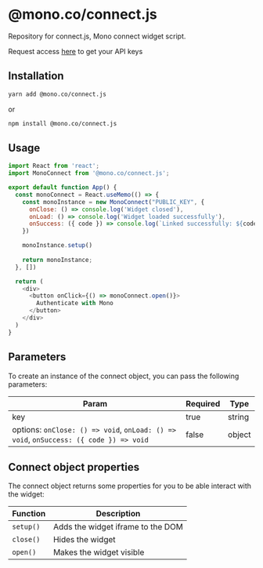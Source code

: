 # @mono.co/connect.js
Repository for connect.js, Mono connect widget script.

Request access [here](https://app.withmono.com/register) to get your API keys

## Installation

```bash
yarn add @mono.co/connect.js
```
or
```bash
npm install @mono.co/connect.js
```

## Usage
```js
import React from 'react';
import MonoConnect from '@mono.co/connect.js';

export default function App() {
  const monoConnect = React.useMemo(() => {
    const monoInstance = new MonoConnect("PUBLIC_KEY", {
      onClose: () => console.log('Widget closed'),
      onLoad: () => console.log('Widget loaded successfully'),
      onSuccess: ({ code }) => console.log(`Linked successfully: ${code}`)
    })

    monoInstance.setup()
    
    return monoInstance;
  }, [])

  return (
    <div>
      <button onClick={() => monoConnect.open()}>
        Authenticate with Mono
      </button>
    </div>
  )
}
```

## Parameters
To create an instance of the connect object, you can pass the following parameters:

| Param              | Required    | Type        |
| ------------------ | ----------- | ----------- |
| key                | true        | string      |
| options: ```onClose: () => void```, ```onLoad: () => void```, ```onSuccess: ({ code }) => void```           | false       | object      |

## Connect object properties
The connect object returns some properties for you to be able interact with the widget:

| Function        | Description |
| --------------- | ----------- |
| ```setup()```   | Adds the widget iframe to the DOM       |
| ```close()```   | Hides the widget       |
| ```open()```    | Makes the widget visible        |
